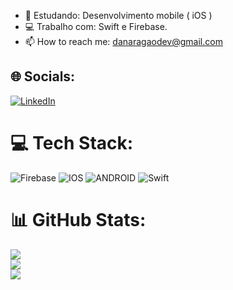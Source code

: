 

- 🔭 Estudando: Desenvolvimento mobile ( iOS )
- 💻 Trabalho com: Swift e Firebase.
- 📫 How to reach me: danaragaodev@gmail.com

## 🌐 Socials:
[![LinkedIn](https://img.shields.io/badge/LinkedIn-%230077B5.svg?logo=linkedin&logoColor=white)](https://linkedin.com/in/devdanaragao) 

# 💻 Tech Stack:
![Firebase](https://img.shields.io/badge/firebase-%23039BE5.svg?style=for-the-badge&logo=firebase) ![IOS](https://img.shields.io/badge/IOS-%2320232a.svg?style=for-the-badge&logo=apple&logoColor=white) ![ANDROID](https://img.shields.io/badge/android-%2320232a.svg?style=for-the-badge&logo=android&logoColor=%a4c639) ![Swift](https://img.shields.io/badge/swift-F54A2A?style=for-the-badge&logo=swift&logoColor=white)
# 📊 GitHub Stats:
![](https://github-readme-stats.vercel.app/api?username=devdanaragao&theme=vue-dark&hide_border=true&include_all_commits=false&count_private=true)<br/>
![](https://github-readme-streak-stats.herokuapp.com/?user=devdanaragao&theme=vue-dark&hide_border=true)<br/>
![](https://github-readme-stats.vercel.app/api/top-langs/?username=devdanaragao&theme=vue-dark&hide_border=true&include_all_commits=false&count_private=true&layout=compact)

<!-- Proudly created with GPRM ( https://gprm.itsvg.in ) -->
